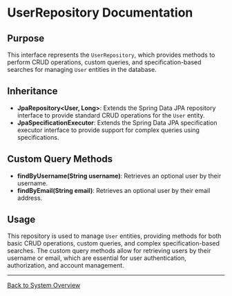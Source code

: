 # UserRepository Documentation

## Purpose

This interface represents the `UserRepository`, which provides methods to perform CRUD operations, custom queries, and specification-based searches for managing `User` entities in the database.

## Inheritance

- **JpaRepository<User, Long>**: Extends the Spring Data JPA repository interface to provide standard CRUD operations for the `User` entity.
- **JpaSpecificationExecutor<User>**: Extends the Spring Data JPA specification executor interface to provide support for complex queries using specifications.

## Custom Query Methods

- **findByUsername(String username)**: Retrieves an optional user by their username.
- **findByEmail(String email)**: Retrieves an optional user by their email address.

## Usage

This repository is used to manage `User` entities, providing methods for both basic CRUD operations, custom queries, and complex specification-based searches. The custom query methods allow for retrieving users by their username or email, which are essential for user authentication, authorization, and account management.

---

[Back to System Overview](../../system-overview.md)
